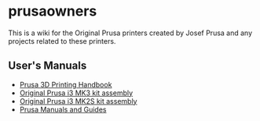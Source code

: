 # prusaowners
This is a wiki for the Original Prusa printers created by Josef Prusa and any projects related to these printers.
## User's Manuals
- [Prusa 3D Printing Handbook](https://www.prusa3d.com/downloads/manual/prusa3d_manual_175_en.pdf)
- [Original Prusa i3 MK3 kit assembly](https://manual.prusa3d.com/c/Original_Prusa_i3_MK3_kit_assembly)
- [Original Prusa i3 MK2S kit assembly](https://manual.prusa3d.com/c/Original_Prusa_i3_MK2S_kit_assembly)
- [Prusa Manuals and Guides](https://manual.prusa3d.com/c/English_manuals)
